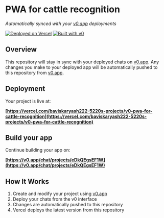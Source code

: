 # PWA for cattle recognition

*Automatically synced with your [v0.app](https://v0.app) deployments*

[![Deployed on Vercel](https://img.shields.io/badge/Deployed%20on-Vercel-black?style=for-the-badge&logo=vercel)](https://vercel.com/baviskaryash222-5220s-projects/v0-pwa-for-cattle-recognition)
[![Built with v0](https://img.shields.io/badge/Built%20with-v0.app-black?style=for-the-badge)](https://v0.app/chat/projects/eDkQEgsEF1W)

## Overview

This repository will stay in sync with your deployed chats on [v0.app](https://v0.app).
Any changes you make to your deployed app will be automatically pushed to this repository from [v0.app](https://v0.app).

## Deployment

Your project is live at:

**[https://vercel.com/baviskaryash222-5220s-projects/v0-pwa-for-cattle-recognition](https://vercel.com/baviskaryash222-5220s-projects/v0-pwa-for-cattle-recognition)**

## Build your app

Continue building your app on:

**[https://v0.app/chat/projects/eDkQEgsEF1W](https://v0.app/chat/projects/eDkQEgsEF1W)**

## How It Works

1. Create and modify your project using [v0.app](https://v0.app)
2. Deploy your chats from the v0 interface
3. Changes are automatically pushed to this repository
4. Vercel deploys the latest version from this repository